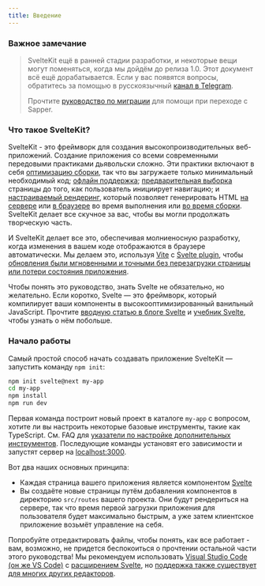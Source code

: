 ```yaml
---
title: Введение
---
```



### Важное замечание  

> SvelteKit ещё в ранней стадии разработки, и некоторые вещи могут поменяться, когда мы дойдём до релиза 1.0. Этот документ всё ещё дорабатывается. Если у вас появятся вопросы, обратитесь за помощью в русскоязычный [канал в Telegram](https://t.me/sveltejs).
>
> Прочтите [руководство по миграции](migrating) для помощи при переходе с Sapper.


### Что такое SvelteKit?

SvelteKit - это фреймворк для создания высокопроизводительных веб-приложений. Создание приложения со всеми современными передовыми практиками дьявольски сложно. Эти практики включают в себя [оптимизацию сборки](https://vitejs.dev/guide/features.html#build-optimizations), так что вы загружаете только минимальный необходимый код; [офлайн поддержка](#servis-vorkery); [предварительная выборка](#atributy-ssylok-sveltekit-prefetch) страницы до того, как пользователь инициирует навигацию; и [настраиваемый рендеринг](#ssr-i-javascript), который позволяет генерировать HTML [на сервере](#ssr-i-javascript-ssr) или [в браузере](#ssr-i-javascript-router) во время выполнения или [во время сборки](#ssr-i-javascript-prerender). SvelteKit делает все скучное за вас, чтобы вы могли продолжать творческую часть.

И SvelteKit делает все это, обеспечивая молниеносную разработку, когда изменения в вашем коде отображаются в браузере автоматически. Мы делаем это, используя [Vite](https://vitejs.dev/) с [Svelte plugin](https://github.com/sveltejs/vite-plugin-svelte), чтобы [обновления были мгновенными и точными без перезагрузки страницы или потери состояния приложения](https://vitejs.dev/guide/features.html#hot-module-replacement).

Чтобы понять это руководство, знать Svelte не обязательно, но желательно. Если коротко, Svelte — это фреймворк, который компилирует ваши компоненты в высокооптимизированный ванильный JavaScript. Прочтите [вводную статью в блоге Svelte](https://ru.svelte.dev/blog/svelte-3-rethinking-reactivity) и [учебник Svelte](https://ru.svelte.dev/tutorial), чтобы узнать о нём побольше.


### Начало работы

Самый простой способ начать создавать приложение SvelteKit — запустить команду `npm init`:

```bash
npm init svelte@next my-app
cd my-app
npm install
npm run dev
```

Первая команда построит новый проект в каталоге `my-app` с вопросом, хотите ли вы настроить некоторые базовые инструменты, такие как TypeScript. См. FAQ для [указатели по настройке дополнительных инструментов](https://ru.kit.svelte.dev/faq#integrations). Последующие команды установят его зависимости и запустят сервер на [localhost:3000](http://localhost:3000).

Вот два наших основных принципа:

- Каждая страница вашего приложения является компонентом [Svelte](https://ru.svelte.dev)
- Вы создаёте новые страницы путём добавления компонентов в директорию `src/routes` вашего проекта. Они будут рендериться на сервере, так что время первой загрузки приложения для пользователя будет максимально быстрым, а уже затем клиентское приложение возьмёт управление на себя.

Попробуйте отредактировать файлы, чтобы понять, как все работает - вам, возможно, не придется беспокоиться о прочтении остальной части этого руководства! Мы рекомендуем использовать [Visual Studio Code (он же VS Code)](https://code.visualstudio.com/download) с [расширением Svelte](https://marketplace.visualstudio.com/items?itemName=svelte.svelte-vscode), но [поддержка также существует для многих других редакторов](https://sveltesociety.dev/tools#editor-support).